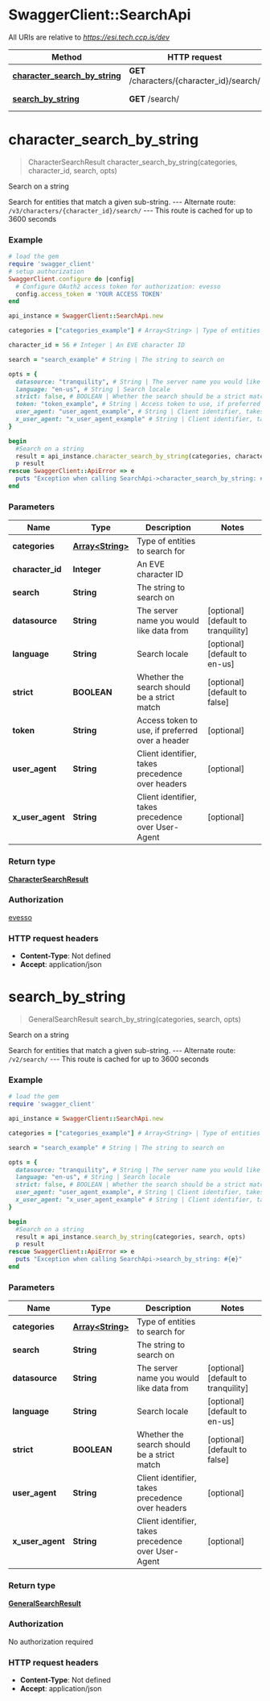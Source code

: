 # SwaggerClient::SearchApi

All URIs are relative to *https://esi.tech.ccp.is/dev*

Method | HTTP request | Description
------------- | ------------- | -------------
[**character_search_by_string**](SearchApi.md#character_search_by_string) | **GET** /characters/{character_id}/search/ | Search on a string
[**search_by_string**](SearchApi.md#search_by_string) | **GET** /search/ | Search on a string


# **character_search_by_string**
> CharacterSearchResult character_search_by_string(categories, character_id, search, opts)

Search on a string

Search for entities that match a given sub-string.  ---  Alternate route: `/v3/characters/{character_id}/search/`   ---  This route is cached for up to 3600 seconds

### Example
```ruby
# load the gem
require 'swagger_client'
# setup authorization
SwaggerClient.configure do |config|
  # Configure OAuth2 access token for authorization: evesso
  config.access_token = 'YOUR ACCESS TOKEN'
end

api_instance = SwaggerClient::SearchApi.new

categories = ["categories_example"] # Array<String> | Type of entities to search for

character_id = 56 # Integer | An EVE character ID

search = "search_example" # String | The string to search on

opts = { 
  datasource: "tranquility", # String | The server name you would like data from
  language: "en-us", # String | Search locale
  strict: false, # BOOLEAN | Whether the search should be a strict match
  token: "token_example", # String | Access token to use, if preferred over a header
  user_agent: "user_agent_example", # String | Client identifier, takes precedence over headers
  x_user_agent: "x_user_agent_example" # String | Client identifier, takes precedence over User-Agent
}

begin
  #Search on a string
  result = api_instance.character_search_by_string(categories, character_id, search, opts)
  p result
rescue SwaggerClient::ApiError => e
  puts "Exception when calling SearchApi->character_search_by_string: #{e}"
end
```

### Parameters

Name | Type | Description  | Notes
------------- | ------------- | ------------- | -------------
 **categories** | [**Array&lt;String&gt;**](String.md)| Type of entities to search for | 
 **character_id** | **Integer**| An EVE character ID | 
 **search** | **String**| The string to search on | 
 **datasource** | **String**| The server name you would like data from | [optional] [default to tranquility]
 **language** | **String**| Search locale | [optional] [default to en-us]
 **strict** | **BOOLEAN**| Whether the search should be a strict match | [optional] [default to false]
 **token** | **String**| Access token to use, if preferred over a header | [optional] 
 **user_agent** | **String**| Client identifier, takes precedence over headers | [optional] 
 **x_user_agent** | **String**| Client identifier, takes precedence over User-Agent | [optional] 

### Return type

[**CharacterSearchResult**](CharacterSearchResult.md)

### Authorization

[evesso](../../new/README.md#evesso)

### HTTP request headers

 - **Content-Type**: Not defined
 - **Accept**: application/json



# **search_by_string**
> GeneralSearchResult search_by_string(categories, search, opts)

Search on a string

Search for entities that match a given sub-string.  ---  Alternate route: `/v2/search/`   ---  This route is cached for up to 3600 seconds

### Example
```ruby
# load the gem
require 'swagger_client'

api_instance = SwaggerClient::SearchApi.new

categories = ["categories_example"] # Array<String> | Type of entities to search for

search = "search_example" # String | The string to search on

opts = { 
  datasource: "tranquility", # String | The server name you would like data from
  language: "en-us", # String | Search locale
  strict: false, # BOOLEAN | Whether the search should be a strict match
  user_agent: "user_agent_example", # String | Client identifier, takes precedence over headers
  x_user_agent: "x_user_agent_example" # String | Client identifier, takes precedence over User-Agent
}

begin
  #Search on a string
  result = api_instance.search_by_string(categories, search, opts)
  p result
rescue SwaggerClient::ApiError => e
  puts "Exception when calling SearchApi->search_by_string: #{e}"
end
```

### Parameters

Name | Type | Description  | Notes
------------- | ------------- | ------------- | -------------
 **categories** | [**Array&lt;String&gt;**](String.md)| Type of entities to search for | 
 **search** | **String**| The string to search on | 
 **datasource** | **String**| The server name you would like data from | [optional] [default to tranquility]
 **language** | **String**| Search locale | [optional] [default to en-us]
 **strict** | **BOOLEAN**| Whether the search should be a strict match | [optional] [default to false]
 **user_agent** | **String**| Client identifier, takes precedence over headers | [optional] 
 **x_user_agent** | **String**| Client identifier, takes precedence over User-Agent | [optional] 

### Return type

[**GeneralSearchResult**](GeneralSearchResult.md)

### Authorization

No authorization required

### HTTP request headers

 - **Content-Type**: Not defined
 - **Accept**: application/json



